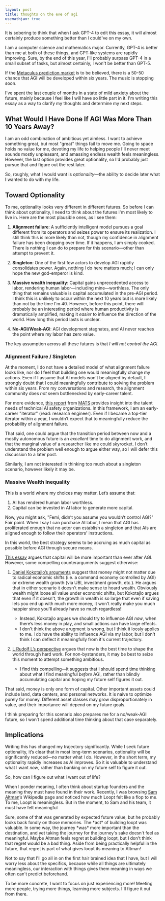 ```yaml
---
layout: post
title: thoughts on the eve of agi
usemathjax: true
---
```


It is sobering to think that when I ask GPT-4 to edit this essay, it will almost certainly produce something better than I could've on my own.

I am a computer science and mathematics major. Currently, GPT-4 is better than me at both of these things, and GPT-like systems are rapidly improving. Sure, by the end of this year, I'll probably surpass GPT-4 in a small subset of tasks, but almost certainly, I won't be better than GPT-5.

If the [Metaculus prediction market](https://www.metaculus.com/questions/5121/date-of-artificial-general-intelligence/) is to be believed, there is a 50-50 chance that AGI will be developed within six years. The music is stopping soon.

I've spent the last couple of months in a state of mild anxiety about the future, mainly because I feel like I will have so little part in it. I'm writing this essay as a way to clarify my thoughts and determine my next steps.

## What Would I Have Done If AGI Was More Than 10 Years Away?

I am an odd combination of ambitious yet aimless. I want to achieve something great, but most "great" things fail to move me. Going to space holds no value for me, devoting my life to helping people I'll never meet sounds mostly unpleasant, and amassing endless wealth feels meaningless. However, the last option provides great optionality, so I'd probably just pursue that and figure out the rest later.

So, roughly, what I would want is *optionality*—the ability to decide later what I wanted to do with my life.

## Toward Optionality

To me, optionality looks very different in different futures. So before I can think about optionality, I need to think about the futures I'm most likely to live in. Here are the most plausible ones, as I see them:

1. **Alignment failure**: A sufficiently intelligent model pursues a goal different from its operators and seizes power to ensure its realization. I still think this is more likely than not, though my confidence in alignment failure has been dropping over time. If it happens, I am simply cooked. There is nothing I can do to prepare for this scenario—other than attempt to prevent it.

2. **Singleton**: One of the first few actors to develop AGI rapidly consolidates power. Again, nothing I do here matters much; I can only hope the new god-emperor is kind.

3. **Massive wealth inequality**: Capital gains unprecedented access to labor, rendering human labor—including mine—worthless. The only thing that remains valuable is capital accumulated in the pre-AGI period. I think this is unlikely to occur within the next 10 years but is more likely than not by the time I'm 40. However, before this point, there will probably be an interesting period where human productivity is dramatically amplified, making it *easier* to influence the direction of the world. How long this period lasts is unclear.

4. **No-AGI/Weak-AGI**: AGI development stagnates, and AI never reaches the point where my labor has zero value.

The key assumption across all these futures is that *I will not control the AGI*.

### Alignment Failure / Singleton

At the moment, I do not have a detailed model of what alignment failure looks like, nor do I feel that building one would meaningfully change my actions. Even if I assume that AI models won’t be aligned by default, I strongly doubt that I could meaningfully contribute to solving the problem within six years. From my conversations and research, the alignment community does *not* seem bottlenecked by early-career talent.

For more evidence, [this report](https://www.lesswrong.com/posts/QzQQvGJYDeaDE4Cfg/talent-needs-of-technical-ai-safety-teams) from [MATS](https://www.matsprogram.org/) provides insight into the talent needs of technical AI safety organizations. In this framework, I am an early-career "iterator" (read: research engineer). Even if I became a top-tier iterator within a year, I wouldn’t expect that to meaningfully reduce the probability of alignment failure.

That said, one could argue that the transition period between now and a mostly autonomous future is an *excellent* time to do alignment work, and that the marginal value of a researcher like me could skyrocket. I don’t understand the problem well enough to argue either way, so I will defer this discussion to a later post.

Similarly, I am not interested in thinking too much about a singleton scenario, however likely it may be.

### Massive Wealth Inequality

This is a world where my choices may matter. Let’s assume that:

1. AI has rendered human labor worthless.
2. Capital can be invested in AI labor to generate more capital.

Now, you might ask, "Femi, didn’t you assume you wouldn’t control AGI?" Fair point. When I say I can purchase AI labor, I mean that AGI has proliferated enough that no actor can establish a singleton and that AIs are aligned enough to follow their operators' instructions.

In this world, the best strategy seems to be accruing as much capital as possible before AGI through secure means.

[This essay](https://www.lesswrong.com/posts/KFFaKu27FNugCHFmh/by-default-capital-will-matter-more-than-ever-after-agi) argues that capital will be more important than ever after AGI. However, some compelling counterarguments suggest otherwise:

1. [Daniel Kokotajlo’s arguments](https://www.lesswrong.com/posts/KFFaKu27FNugCHFmh/by-default-capital-will-matter-more-than-ever-after-agi?commentId=HBnC3ZkAjqrqwtPKk) suggest that money might not matter due to radical economic shifts (i.e. a command economy controlled by AGI) or extreme wealth growth (via UBI, investment growth, etc.). He argues that in either scenario it doesn't make sense to hoard wealth. Obviously wealth might loose all value under economic shifts, but Kokotajlo argues that even if it doesn't, the growth in wealth is so large that even if saving lets you end up with much more money, it won't really make you much happier since you'll already have so much regardless! 

    * Instead, Kokotajlo argues we should try to influence AGI *now*, when there’s less money in play, and small actions can have large effects.
    * I don't think the above arugment is wrong, but I think it loosly applies to me. I do have the ability to influence AGI via my labor, but I don't think I can deflect it meaningfully from it's current trajectory.

2. [L Rudolf L’s perspective](https://www.lesswrong.com/posts/KFFaKu27FNugCHFmh/by-default-capital-will-matter-more-than-ever-after-agi?commentId=oLA2TvRaHizhRK4eu) argues that now is the best time to shape the world through hard work. For non-bystanders, it may be best to seize this moment to attempt something ambitious. 
    * I find this compelling—it suggests that I should spend time thinking about what I find meaningful *before* AGI, rather than blindly accumulating capital and hoping my future self figures it out.


That said, money is only one form of capital. Other important assets could include land, data centers, and personal networks. It is naive to optimize purely for money. Different asset classes may grow disproportionately in value, and their importance will depend on my future goals.

I think preparing for this scenario also prepares me for a no/weak-AGI future, so I won’t spend additional time thinking about that case separately.

## Implications

Writing this has changed my trajectory significantly. While I seek future optionality, it’s clear that in most long-term scenarios, optionality will be significantly reduced—no matter what I do. However, in the short term, my optionality rapidly increases as AI improves. So it is valuable to understand what I want *now*, rather than banking on my future self to figure it out.

So, how can I figure out what I want out of life?

When I ponder meaning, I often think about startup founders and the meaning they must have found in their work. Recently, I was browsing [Sam Altman](https://en.wikipedia.org/wiki/Sam_Altman)’s Wikipedia page and noticed how much Loopt felt like a flop to me. To me, Loopt is meaningless. But in the moment, to Sam and his team, it must have felt meaningful

Sure, some of that was generated by expected future value, but he probably looks back fondly on those memories. The \*act\* of building loopt was valuable. In some way, the journey \*was\* more important than the destination, and yet taking the journey for the journey's sake doesn't feel as meaningful. Maybe Altman feels regret at building loopt, but I don't think that regret would be a bad thing. Aside from being practically helpful in the future, that regret is part of what gives loopt its meaning to Altman!



Not to say that I'll go all in on the first hair brained idea that I have, but I will worry less about the specifics, because while all things are ultimately meaningless, our interaction with things gives them meaning in ways we often can't predict beforehand.



To be more concrete, I want to focus on just experiencing more! Meeting more people, trying more things, learning more subjects. I'll figure it out from there.




